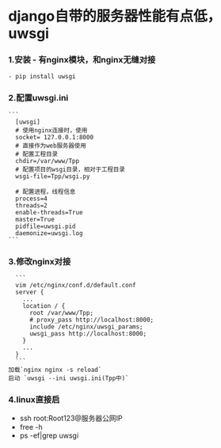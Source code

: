 # django自带的服务器性能有点低，uwsgi
### 1.安装  - 有nginx模块，和nginx无缝对接
    - pip install uwsgi
### 2.配置uwsgi.ini
	```
      [uwsgi]
      # 使用nginx连接时，使用
      socket= 127.0.0.1:8000
      # 直接作为web服务器使用
      # 配置工程目录
      chdir=/var/www/Tpp
      # 配置项目的wsgi目录，相对于工程目录
      wsgi-file=Tpp/wsgi.py

      # 配置进程，线程信息
      process=4
      threads=2
      enable-threads=True
      master=True
      pidfile=uwsgi.pid
      daemonize=uwsgi.log
    ```
### 3.修改nginx对接
	  ```
      vim /etc/nginx/conf.d/default.conf
      server {
        ...
        location / {
          root /var/www/Tpp;
          # proxy_pass http://localhost:8000;
          include /etc/nginx/uwsgi_params;
          uwsgi_pass http://localhost:8000;
        }
        ...
      }
	  ```
    加载`nginx nginx -s reload`
    启动 `uwsgi --ini uwsgi.ini(Tpp中)` 
### 4.linux直接启
  * ssh root:Root123@服务器公网IP
  * free -h
  * ps -ef|grep uwsgi
